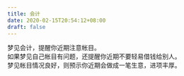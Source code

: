 ```yaml
---
title: 会计
date: 2020-02-15T20:54:12+08:00
draft: false
---
```


梦见会计，提醒你近期注意帐目。<br>
如果梦见自己帐目有问题，还提醒你近期不要轻易借钱给别人。<br>
梦见帐目情况良好，则预示你近期会做成一笔生意，进项丰厚。<br>
